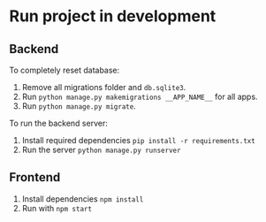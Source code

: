 # Run project in development

## Backend

To completely reset database:
1. Remove all migrations folder and `db.sqlite3`.
2. Run `python manage.py makemigrations __APP_NAME__` for all apps.
3. Run `python manage.py migrate`.

To run the backend server:
1. Install required dependencies `pip install -r requirements.txt`
2. Run the server `python manage.py runserver`

## Frontend

1. Install dependencies `npm install`
2. Run with `npm start`